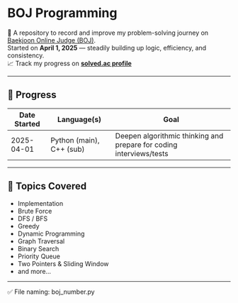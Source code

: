 # BOJ Programming

📌 A repository to record and improve my problem-solving journey on [Baekjoon Online Judge (BOJ)](https://www.acmicpc.net/).  
Started on **April 1, 2025** — steadily building up logic, efficiency, and consistency.  
📈 Track my progress on **[solved.ac profile](https://solved.ac/profile/kslvy)**

---

## 📆 Progress

| Date Started | Language(s) | Goal |
|--------------|-------------|------|
| 2025-04-01   | Python (main), C++ (sub) | Deepen algorithmic thinking and prepare for coding interviews/tests |

---

## 🧠 Topics Covered

- Implementation
- Brute Force
- DFS / BFS
- Greedy
- Dynamic Programming
- Graph Traversal
- Binary Search
- Priority Queue
- Two Pointers & Sliding Window
- and more...

---

✅ File naming: boj_number.py


